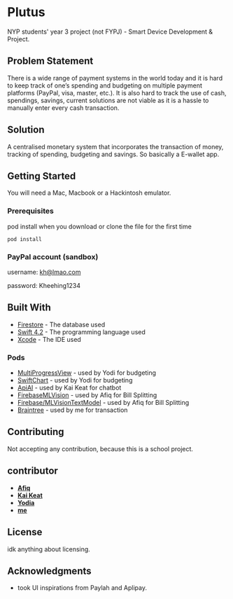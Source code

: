 # Plutus

NYP students' year 3 project (not FYPJ) - Smart Device Development & Project. 

## Problem Statement

There is a wide range of payment systems in the world today and it is hard to keep track of one’s spending and budgeting on multiple payment platforms (PayPal, visa, master, etc.). It is also hard to track the use of cash, spendings, savings, current solutions are not viable as it is a hassle to manually enter every cash transaction.

## Solution
A centralised monetary system that incorporates the transaction of money, tracking of spending, budgeting and savings. So basically a E-wallet app.

## Getting Started

You will need a Mac, Macbook or a Hackintosh emulator.

### Prerequisites

pod install when you download or clone the file for the first time

```
pod install
```

### PayPal account (sandbox)

username: kh@lmao.com

password: Kheehing1234

## Built With

* [Firestore](https://firebase.google.com/docs/firestore) - The database used
* [Swift 4.2](https://swift.org/blog/swift-4-2-released/) - The programming language used
* [Xcode](https://developer.apple.com/xcode/) - The IDE used

### Pods
* [MultiProgressView](https://cocoapods.org/pods/MultiProgressView) - used by Yodi for budgeting
* [SwiftChart](https://cocoapods.org/pods/SwiftChart) - used by Yodi for budgeting
* [ApiAI](https://github.com/dialogflow/dialogflow-apple-client) - used by Kai Keat for chatbot
* [FirebaseMLVision](https://firebase.google.com/docs/ml-kit/) - used by Afiq for Bill Splitting
* [Firebase/MLVisionTextModel](https://firebase.google.com/docs/ml-kit/) - used by Afiq for Bill Splitting
* [Braintree](https://cocoapods.org/pods/Braintree) - used by me for transaction

## Contributing

Not accepting any contribution, because this is a school project.

## contributor

* **[Afiq](https://github.com/afiqali)** 
* **[Kai Keat]()** 
* **[Yodia](https://github.com/yodigarcia)** 
* **[me](https://github.com/kheehing/)** 

## License

idk anything about licensing.

## Acknowledgments

* took UI inspirations from Paylah and Aplipay.
